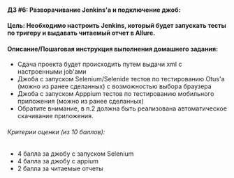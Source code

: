 #### ДЗ #6: Разворачивание Jenkins'a и подключение джоб:

#### Цель: Необходимо настроить Jenkins, который будет запускать тесты по тригеру и выдавать читаемый отчет в Allure.

#### Описание/Пошаговая инструкция выполнения домашнего задания:
- Сдача проекта будет происходить путем выдачи xml с настроенными job'ами
- Джоба с запуском Selenium/Selenide тестов по тестированию Otus'a (можно из ранее сделанных) с возможностью выбора браузера
- Джоба с запуском Apppium тестов по тестированию мобильного приложения (можно из ранее сделанных)
- Обратите внимание, в п.2 должна быть реализована автоматическое скачивание приложения.

###### Критерии оценки (из 10 баллов):
- 4 балла за джобу с запуском Selenium
- 4 балла за джобу с appium
- 2 балла за читаемые отчеты